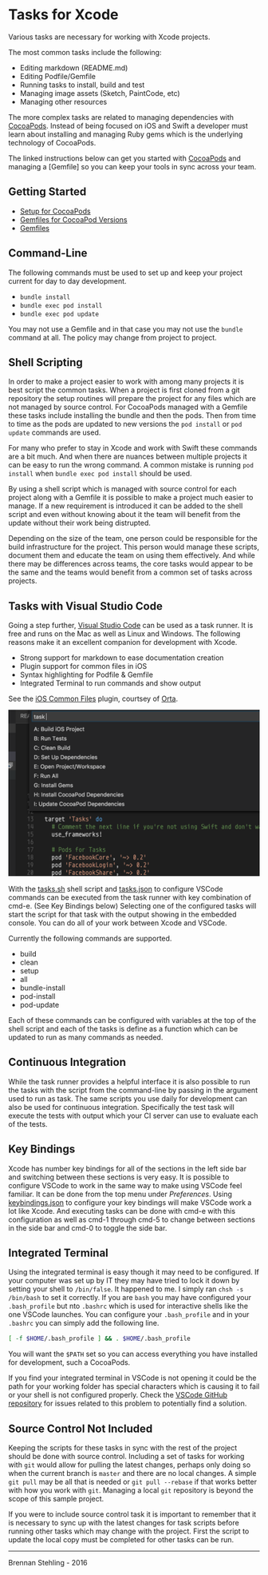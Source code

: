 # Tasks for Xcode

Various tasks are necessary for working with Xcode projects. 

The most common tasks include the following:

* Editing markdown (README.md)
* Editing Podfile/Gemfile
* Running tasks to install, build and test
* Managing image assets (Sketch, PaintCode, etc)
* Managing other resources

The more complex tasks are related to managing dependencies with [CocoaPods]. Instead of being focused on iOS and Swift a developer must learn about installing and managing Ruby gems which is the underlying technology of CocoaPods.

The linked instructions below can get you started with [CocoaPods] and managing a [Gemfile] so you can keep your tools in sync across your team.

## Getting Started

* [Setup for CocoaPods]
* [Gemfiles for CocoaPod Versions]
* [Gemfiles]

## Command-Line

The following commands must be used to set up and keep your project current for day to day development.

 * `bundle install`
 * `bundle exec pod install`
 * `bundle exec pod update`

You may not use a Gemfile and in that case you may not use the `bundle` command at all. The policy may change from project to project.

## Shell Scripting

In order to make a project easier to work with among many projects it is best script the common tasks. When a project is first cloned from a git repository the setup routines will prepare the project for any files which are not managed by source control. For CocoaPods managed with a Gemfile these tasks include installing the bundle and then the pods. Then from time to time as the pods are updated to new versions the `pod install` or `pod update` commands are used.

For many who prefer to stay in Xcode and work with Swift these commands are a bit much. And when there are nuances between multiple projects it can be easy to run the wrong command. A common mistake is running `pod install` when `bundle exec pod install` should be used.

By using a shell script which is managed with source control for each project along with a Gemfile it is possible to make a project much easier to manage. If a new requirement is introduced it can be added to the shell script and even without knowing about it the team will benefit from the update without their work being distrupted.

Depending on the size of the team, one person could be responsible for the build infrastructure for the project. This person would manage these scripts, document them and educate the team on using them effectively. And while there may be differences across teams, the core tasks would appear to be the same and the teams would benefit from a common set of tasks across projects.

## Tasks with Visual Studio Code

Going a step further, [Visual Studio Code] can be used as a task runner. It is free and runs on the Mac as well as Linux and Windows. The following reasons make it an excellent companion for development with Xcode.

* Strong support for markdown to ease documentation creation
* Plugin support for common files in iOS
* Syntax highlighting for Podfile & Gemfile
* Integrated Terminal to run commands and show output

See the [iOS Common Files] plugin, courtsey of [Orta].

![](vscode.png)

With the [tasks.sh] shell script and [tasks.json] to configure VSCode commands can be executed from the task runner with key combination of cmd-e. (See Key Bindings below) Selecting one of the configured tasks will start the script for that task with the output showing in the embedded console. You can do all of your work between Xcode and VSCode.

Currently the following commands are supported.

* build 
* clean
* setup
* all
* bundle-install
* pod-install
* pod-update

Each of these commands can be configured with variables at the top of the shell script and each of the tasks is define as a function which can be updated to run as many commands as needed.

## Continuous Integration

While the task runner provides a helpful interface it is also possible to run the tasks with the script from the command-line by passing in the argument used to run as task. The same scripts you use daily for development can also be used for continuous integration. Specifically the test task will execute the tests with output which your CI server can use to evaluate each of the tests. 

## Key Bindings

Xcode has number key bindings for all of the sections in the left side bar and switching between these sections is very easy. It is possible to configure VSCode to work in the same way to make using VSCode feel familiar. It can be done from the top menu under *Preferences*. Using [keybindings.json] to configure your key bindings will make VSCode work a lot like Xcode. And executing tasks can be done with cmd-e with this configuration as well as cmd-1 through cmd-5 to change between sections in the side bar and cmd-0 to toggle the side bar. 

## Integrated Terminal

Using the integrated terminal is easy though it may need to be configured. If your computer was set up by IT they may have tried to lock it down by setting your shell to `/bin/false`. It happened to me. I simply ran `chsh -s /bin/bash` to set it correctly. If you are `bash` you may have configured your `.bash_profile` but nto `.bashrc` which is used for interactive shells like the one VSCode launches. You can configure your `.bash_profile` and in your `.bashrc` you can simply add the following line.

```sh
[ -f $HOME/.bash_profile ] && . $HOME/.bash_profile
```

You will want the `$PATH` set so you can access everything you have installed for development, such a CocoaPods. 

If you find your integrated terminal in VSCode is not opening it could be the path for your working folder has special characters which is causing it to fail or your shell is not configured properly. Check the [VSCode GitHub repository] for issues related to this problem to potentially find a solution.

## Source Control Not Included

Keeping the scripts for these tasks in sync with the rest of the project should be done with source control. Including a set of tasks for working with `git` would allow for pulling the latest changes, perhaps only doing so when the current branch is `master` and there are no local changes. A simple `git pull` may be all that is needed or `git pull --rebase` if that works better with how you work with `git`. Managing a local `git` repository is beyond the scope of this sample project.

If you were to include source control task it is important to remember that it is necessary to sync up with the latest changes for task scripts before running other tasks which may change with the project. First the script to update the local copy must be completed for other tasks can be run.

---
Brennan Stehling - 2016

[CocoaPods]: https://www.cocoapods.org/
[Setup for CocoaPods]: https://gist.github.com/brennanMKE/372890aa27d4b90a1533aeb3c26e06e4
[Ruby]: http://www.ruby-lang.org/en/
[Gemfiles]: https://gist.github.com/brennanMKE/dff7b89836af5e51bcda0bda89967617
[Gemfiles for CocoaPod Versions]: https://gist.github.com/brennanMKE/dff7b89836af5e51bcda0bda89967617
[Visual Studio Code]: http://code.visualstudio.com/
[VSCode GitHub repository]: https://github.com/Microsoft/vscode/
[iOS Common Files]: https://marketplace.visualstudio.com/items?itemName=Orta.vscode-ios-common-files
[Orta]: http://twitter.com/orta
[tasks.sh]: tasks.sh
[tasks.json]: .vscode/tasks.json
[keybindings.json]: keybindings.json